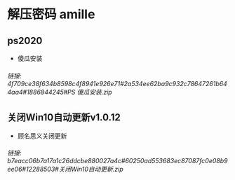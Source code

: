 # 解压密码 amille


## ps2020
- 傻瓜安装
###### 链接:  4f709ce38f634b8598c4f8941e926e71#2a534ee62ba9c932c78647261b644aa4#1886844245#PS 傻瓜安装.zip


## 关闭Win10自动更新v1.0.12
- 顾名思义关闭更新   
###### 链接:  b7eacc06b7a17a1c26ddcbe880027a4c#60250ad553683ec87087fc0e08b9ee06#12288503#关闭Win10自动更新.zip

